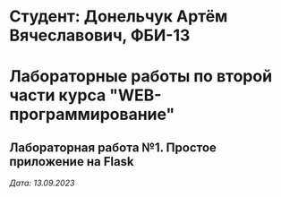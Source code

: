 # Студент: Донельчук Артём Вячеславович, ФБИ-13

# Лабораторные работы по второй части курса "WEB-программирование"

## Лабораторная работа №1. Простое приложение на Flask

*Дата: 13.09.2023*
